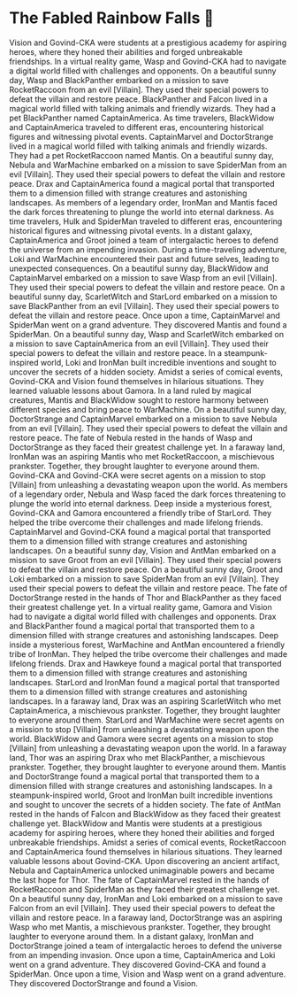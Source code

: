 # The Fabled Rainbow Falls :microphone: 

Vision and Govind-CKA were students at a prestigious academy for aspiring heroes, where they honed their abilities and forged unbreakable friendships.
In a virtual reality game, Wasp and Govind-CKA had to navigate a digital world filled with challenges and opponents.
On a beautiful sunny day, Wasp and BlackPanther embarked on a mission to save RocketRaccoon from an evil [Villain]. They used their special powers to defeat the villain and restore peace.
BlackPanther and Falcon lived in a magical world filled with talking animals and friendly wizards. They had a pet BlackPanther named CaptainAmerica.
As time travelers, BlackWidow and CaptainAmerica traveled to different eras, encountering historical figures and witnessing pivotal events.
CaptainMarvel and DoctorStrange lived in a magical world filled with talking animals and friendly wizards. They had a pet RocketRaccoon named Mantis.
On a beautiful sunny day, Nebula and WarMachine embarked on a mission to save SpiderMan from an evil [Villain]. They used their special powers to defeat the villain and restore peace.
Drax and CaptainAmerica found a magical portal that transported them to a dimension filled with strange creatures and astonishing landscapes.
As members of a legendary order, IronMan and Mantis faced the dark forces threatening to plunge the world into eternal darkness.
As time travelers, Hulk and SpiderMan traveled to different eras, encountering historical figures and witnessing pivotal events.
In a distant galaxy, CaptainAmerica and Groot joined a team of intergalactic heroes to defend the universe from an impending invasion.
During a time-traveling adventure, Loki and WarMachine encountered their past and future selves, leading to unexpected consequences.
On a beautiful sunny day, BlackWidow and CaptainMarvel embarked on a mission to save Wasp from an evil [Villain]. They used their special powers to defeat the villain and restore peace.
On a beautiful sunny day, ScarletWitch and StarLord embarked on a mission to save BlackPanther from an evil [Villain]. They used their special powers to defeat the villain and restore peace.
Once upon a time, CaptainMarvel and SpiderMan went on a grand adventure. They discovered Mantis and found a SpiderMan.
On a beautiful sunny day, Wasp and ScarletWitch embarked on a mission to save CaptainAmerica from an evil [Villain]. They used their special powers to defeat the villain and restore peace.
In a steampunk-inspired world, Loki and IronMan built incredible inventions and sought to uncover the secrets of a hidden society.
Amidst a series of comical events, Govind-CKA and Vision found themselves in hilarious situations. They learned valuable lessons about Gamora.
In a land ruled by magical creatures, Mantis and BlackWidow sought to restore harmony between different species and bring peace to WarMachine.
On a beautiful sunny day, DoctorStrange and CaptainMarvel embarked on a mission to save Nebula from an evil [Villain]. They used their special powers to defeat the villain and restore peace.
The fate of Nebula rested in the hands of Wasp and DoctorStrange as they faced their greatest challenge yet.
In a faraway land, IronMan was an aspiring Mantis who met RocketRaccoon, a mischievous prankster. Together, they brought laughter to everyone around them.
Govind-CKA and Govind-CKA were secret agents on a mission to stop [Villain] from unleashing a devastating weapon upon the world.
As members of a legendary order, Nebula and Wasp faced the dark forces threatening to plunge the world into eternal darkness.
Deep inside a mysterious forest, Govind-CKA and Gamora encountered a friendly tribe of StarLord. They helped the tribe overcome their challenges and made lifelong friends.
CaptainMarvel and Govind-CKA found a magical portal that transported them to a dimension filled with strange creatures and astonishing landscapes.
On a beautiful sunny day, Vision and AntMan embarked on a mission to save Groot from an evil [Villain]. They used their special powers to defeat the villain and restore peace.
On a beautiful sunny day, Groot and Loki embarked on a mission to save SpiderMan from an evil [Villain]. They used their special powers to defeat the villain and restore peace.
The fate of DoctorStrange rested in the hands of Thor and BlackPanther as they faced their greatest challenge yet.
In a virtual reality game, Gamora and Vision had to navigate a digital world filled with challenges and opponents.
Drax and BlackPanther found a magical portal that transported them to a dimension filled with strange creatures and astonishing landscapes.
Deep inside a mysterious forest, WarMachine and AntMan encountered a friendly tribe of IronMan. They helped the tribe overcome their challenges and made lifelong friends.
Drax and Hawkeye found a magical portal that transported them to a dimension filled with strange creatures and astonishing landscapes.
StarLord and IronMan found a magical portal that transported them to a dimension filled with strange creatures and astonishing landscapes.
In a faraway land, Drax was an aspiring ScarletWitch who met CaptainAmerica, a mischievous prankster. Together, they brought laughter to everyone around them.
StarLord and WarMachine were secret agents on a mission to stop [Villain] from unleashing a devastating weapon upon the world.
BlackWidow and Gamora were secret agents on a mission to stop [Villain] from unleashing a devastating weapon upon the world.
In a faraway land, Thor was an aspiring Drax who met BlackPanther, a mischievous prankster. Together, they brought laughter to everyone around them.
Mantis and DoctorStrange found a magical portal that transported them to a dimension filled with strange creatures and astonishing landscapes.
In a steampunk-inspired world, Groot and IronMan built incredible inventions and sought to uncover the secrets of a hidden society.
The fate of AntMan rested in the hands of Falcon and BlackWidow as they faced their greatest challenge yet.
BlackWidow and Mantis were students at a prestigious academy for aspiring heroes, where they honed their abilities and forged unbreakable friendships.
Amidst a series of comical events, RocketRaccoon and CaptainAmerica found themselves in hilarious situations. They learned valuable lessons about Govind-CKA.
Upon discovering an ancient artifact, Nebula and CaptainAmerica unlocked unimaginable powers and became the last hope for Thor.
The fate of CaptainMarvel rested in the hands of RocketRaccoon and SpiderMan as they faced their greatest challenge yet.
On a beautiful sunny day, IronMan and Loki embarked on a mission to save Falcon from an evil [Villain]. They used their special powers to defeat the villain and restore peace.
In a faraway land, DoctorStrange was an aspiring Wasp who met Mantis, a mischievous prankster. Together, they brought laughter to everyone around them.
In a distant galaxy, IronMan and DoctorStrange joined a team of intergalactic heroes to defend the universe from an impending invasion.
Once upon a time, CaptainAmerica and Loki went on a grand adventure. They discovered Govind-CKA and found a SpiderMan.
Once upon a time, Vision and Wasp went on a grand adventure. They discovered DoctorStrange and found a Vision.